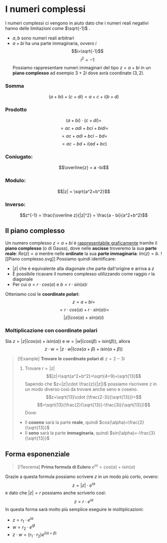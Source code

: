 # I numeri complessi
I numeri complessi ci vengono in aiuto dato che i numeri reali negativi hanno delle limitazioni come $\sqrt{-1}$ .
- $a,b$ sono numeri reali arbitrari
- $a+bi$ ha una parte immaginaria, ovvero $i$
$$i=\sqrt{-1}$$$$i^2=-1$$
Possiamo rappresentare numeri immaginari del tipo $z=a+bi$ in un **piano complesso**
ad esempio $3+2i$ dove avrà coordinate $(3,2)$.

### Somma
$$(a+bi) + (c+di) = a+c+i(b+d)$$
### Prodotto
$$(a+bi)\cdot(c+di)=$$
$$= ac+adi+bci+bidi =$$
$$= ac+adi+bci-bd =$$
$$= ac-bd+i(ad+bc)$$
### Coniugato:
$$\overline{z} = a -bi$$
### Modulo:
$$|z| = \sqrt{a^2+b^2}$$
### Inverso: 
$$z^{-1} = \frac{\overline z}{|z|^2} = \frac{a - bi}{a^2+b^2}$$

## Il piano complesso
Un numero complesso $z = a+bi$ è <u>rappresentabile graficamente</u> tramite il **piano complesso** (o di Gauss), dove nelle **ascisse** troveremo la sua **parte reale**: $Re(z) = a$ mentre nelle **ordinate** la sua **parte immaginaria**: $Im(z)=b$.
![[Piano complesso.svg]]
Possiamo quindi identificare:
- $|z|$ che è equivalente alla diagonale che parte dall'origine e arriva a $z$
- È possibile ricavare il numero complesso utilizzando come raggio $r$ la diagonale
- Per cui $a=r\cdot cos(\alpha)$ e $b=r\cdot sin(\alpha)i$ 

Otteniamo così le **coordinate polari**:
$$z = a+bi =$$
$$= r\cdot cos(\alpha) + r\cdot sin(\alpha)i =$$
$$|z|(cos(\alpha)+sin(\alpha)i)$$
### Moltiplicazione con coordinate polari
Sia $z=|z|(cos(\alpha)+isin(\alpha))$ e $w=|w|(cos(\beta)+isin(\beta))$, allora
$$z\cdot w=|z\cdot w|(cos(\alpha +\beta)+isin(\alpha +\beta))$$

>[!Example]
>**Trovare le coordinate polari d**i $z=2-3i$
>
>1. Trovare $r=|z|$
>$$|z|=\sqrt{a^2+b^2}=\sqrt{4+9}=\sqrt{13}$$
>Sapendo che $z=|z|\cdot \frac{z}{|z|}$ possiamo riscrivere z in un modo diverso così da trovare anche seno e coseno.
>$$z=\sqrt{13}\cdot (\frac{2-3i}{\sqrt{13}})=$$
>$$=\sqrt{13}(\frac{2}{\sqrt{13}}-\frac{3i}{\sqrt{13}})$$
>Dove:
>- Il **coseno** sarà la parte **reale**, quindi $cos(\alpha)=\frac{2}{\sqrt{13}}$
>- Il **seno** sarà la parte **immaginaria**, quindi $sin(\alpha)=-\frac{3}{\sqrt{13}}$

## Forma esponenziale
>[!Teorema]
>**Prima formula di Eulero**
$e^{i\alpha}=cos(\alpha)+isin(\alpha)$

Grazie a questa formula possiamo scrivere $z$ in un modo più corto, ovvero:
$$z=|z|\cdot e^{i\alpha}$$
e dato che $|z| = r$ possiamo anche scriverlo così:
$$z=r\cdot e^{i\alpha}$$
In questa forma sarà molto più semplice eseguire le moltiplicazioni:
- $z=r_1\cdot e^{i\alpha}$
- $w=r_2\cdot e^{i\beta}$
- $z\cdot w=(r_1\cdot r_2)e^{i(\alpha + \beta)}$





















